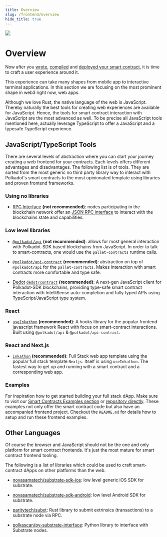 ```yaml
---
title: Overview
slug: /frontend/overview
hide_title: true
---
```


<img src="/img/title/frontend.svg" className="titlePic" />

# Overview

Now after you [wrote](../getting-started/creating.md), [compiled](../getting-started/compiling.md) and [deployed your smart contract](../getting-started/deploying.md), it is time to craft a user experience around it.

This experience can take many shapes from mobile app to interactive terminal applications. In this section we are focusing on the most prominent shape in web3 right now, web apps.

Although we love Rust, the native language of the web is JavaScript. Thereby naturally the best tools for creating web experiences are available for JavaScript. Hence, the tools for smart contract interaction with JavaScript are the most advanced as well. To be precise all JavaScript tools mentioned here, actually leverage TypeScript to offer a JavaScript and a typesafe TypeScript experience.

## JavaScript/TypeScript Tools

There are several levels of abstraction where you can start your journey creating a web frontend for your contracts. Each levels offers different advantages and disadvantages. The following list is of tools. They are sorted from the most generic no third party library way to interact with Polkadot's smart contracts to the most opinionated template using libraries and proven frontend frameworks.

### Using no libraries

+ [RPC Interface](https://wiki.polkadot.network/docs/build-node-interaction) **(not recommended)**: nodes participating in the blockchain network offer an [JSON RPC interface](https://www.jsonrpc.org/) to interact with the blockchains state and capabilities.

### Low level libraries

+ [`@polkadot/api`](https://polkadot.js.org/docs/api) **(not recommended)**: allows for most general interaction with Polkadot-SDK based blockchains from JavaScript. In order to talk to smart-contracts, one would use the `pallet-contracts` runtime calls.

+ [`@polkadot/api-contract`](https://polkadot.js.org/docs/api-contract) **(recommended)**: abstraction on top of `@polkadot/api` for the `pallet-contracts`. Makes interaction with smart contracts more comfortable and type safe.

+ [Dedot](https://dedot.dev) [`dedot/contract`](https://github.com/dedotdev/dedot?tab=readme-ov-file#interact-with-ink-smart-contracts) **(recommended)**: A next-gen JavaScript client for Polkadot-SDK blockchains, providing type-safe smart contract interaction with IntelliSense auto-completion and fully typed APIs using TypeScript/JavaScript type system.

### React

+ [`useInkathon`](https://github.com/scio-labs/use-inkathon) **(recommended)**: A hooks library for the popular frontend javascript framework React with focus on smart-contract interactions. Built using `@polkadot/api` & `@polkadot/api-contract`.

### React and Next.js

+ [`inkathon`](https://github.com/scio-labs/inkathon) **(recommended)**: Full Stack web app template using the popular full stack template `Nextjs`. Itself is using `useInkathon`. The fastest way to get up and running with a smart contract and a corresponding web app.

### Examples

For inspiration how to get started building your full stack dApp. Make sure to visit our [Smart Contracts Examples section](../examples/contracts.md) or [repository directly](https://github.com/paritytech/ink-examples). These examples not only offer the smart contract code but also have an accompanied frontend project. Checkout the `README.md` for details how to setup and run these frontend examples.

## Other Languages

Of course the browser and JavaScript should not be the one and only platform for smart contract frontends. It's just the most mature for smart contract frontend tooling.

The following is a list of libraries which could be used to craft smart-contract dApps on other platforms than the web.

+ [novasamatech/substrate-sdk-ios](https://github.com/novasamatech/substrate-sdk-ios): low level generic iOS SDK for substrate.

+ [novasamatech/substrate-sdk-android](https://github.com/novasamatech/substrate-sdk-android): low level Android SDK for substrate.

+ [paritytech/subxt](https://github.com/paritytech/subxt): Rust library to submit extrinsics (transactions) to a substrate node via RPC.

+ [polkascan/py-substrate-interface](https://github.com/polkascan/py-substrate-interface/blob/master/docs/usage/ink-contract-interfacing.md): Python library to interface with Substrate nodes.
